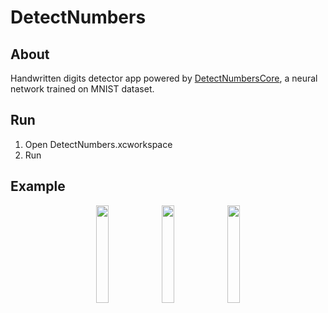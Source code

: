 # DetectNumbers

## About

Handwritten digits detector app powered by [DetectNumbersCore](https://github.com/vodemn/DetectNumbersCore), a neural network trained on MNIST dataset.

## Run

1. Open DetectNumbers.xcworkspace
2. Run

## Example

<p align="middle">
  <img src="https://user-images.githubusercontent.com/44135514/216668221-6870494a-7c22-44b1-97ac-05d3a8525eed.png" width="20%" />
  <img src="https://user-images.githubusercontent.com/44135514/216668230-a25fefd9-a723-45a6-aebd-8cc6dc03482d.png" width="20%" /> 
  <img src="https://user-images.githubusercontent.com/44135514/216668232-d8548a3f-4e7f-4d61-a154-3e8c211815a9.png" width="20%" />
</p>
